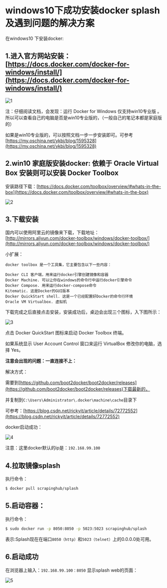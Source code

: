 ﻿# windows10下成功安装docker splash及遇到问题的解决方案

在windows10 下安装docker:

## 1.进入官方网站安装：[https://docs.docker.com/docker-for-windows/install/](https://docs.docker.com/docker-for-windows/install/)

![1](https://img-blog.csdn.net/20180916120531815?watermark/2/text/aHR0cHM6Ly9ibG9nLmNzZG4ubmV0L2R0YTA1MDI=/font/5a6L5L2T/fontsize/400/fill/I0JBQkFCMA==/dissolve/70)


注：仔细阅读文档，会发现：运行 Docker for Windows 仅支持win10专业版 。所以可以查看自己的电脑是否是win10专业版的，（一般自己的笔记本都是家庭版的）

如果是win10专业版的，可以按照文档一步一步安装即可。可参考[https://my.oschina.net/ykbj/blog/1595328](https://my.oschina.net/ykbj/blog/1595328)

## 2.win10 家庭版安装docker: 依赖于 Oracle Virtual Box 安装则可以安装 Docker Toolbox 

安装路径下载：[https://docs.docker.com/toolbox/overview/#whats-in-the-box](https://docs.docker.com/toolbox/overview/#whats-in-the-box)

![2](https://img-blog.csdn.net/20180916120539426?watermark/2/text/aHR0cHM6Ly9ibG9nLmNzZG4ubmV0L2R0YTA1MDI=/font/5a6L5L2T/fontsize/400/fill/I0JBQkFCMA==/dissolve/70)

## 3.下载安装

国内可以使用阿里云的镜像来下载，下载地址：[http://mirrors.aliyun.com/docker-toolbox/windows/docker-toolbox/](http://mirrors.aliyun.com/docker-toolbox/windows/docker-toolbox/)

小扩展：
```
docker toolbox 是一个工具集，它主要包含以下一些内容：

Docker CLI 客户端，用来运行docker引擎创建镜像和容器
Docker Machine. 可以让你在windows的命令行中运行docker引擎命令
Docker Compose. 用来运行docker-compose命令
Kitematic. 这是Docker的GUI版本
Docker QuickStart shell. 这是一个已经配置好Docker的命令行环境
Oracle VM Virtualbox. 虚拟机
```
下载完成之后直接点击安装，安装成功后，桌边会出现三个图标，入下图所示：

![3](https://img-blog.csdn.net/20180916120610910?watermark/2/text/aHR0cHM6Ly9ibG9nLmNzZG4ubmV0L2R0YTA1MDI=/font/5a6L5L2T/fontsize/400/fill/I0JBQkFCMA==/dissolve/70)


点击 Docker QuickStart 图标来启动 Docker Toolbox 终端。

如果系统显示 User Account Control 窗口来运行 VirtualBox 修改你的电脑，选择 Yes。


**注意会出现的问题：一直连接不上：**

解决方式：

需要到[https://github.com/boot2docker/boot2docker/releases](https://github.com/boot2docker/boot2docker/releases)下载最新的，

并复制到`C:\Users\Administrator\.docker\machine\cache`目录下

可参考：[https://blog.csdn.net/rickyit/article/details/72772552](https://blog.csdn.net/rickyit/article/details/72772552)

docker启动成功：

![4](https://img-blog.csdn.net/20180916132806156?watermark/2/text/aHR0cHM6Ly9ibG9nLmNzZG4ubmV0L2R0YTA1MDI=/font/5a6L5L2T/fontsize/400/fill/I0JBQkFCMA==/dissolve/70)


注意：这里docker默认的ip是：`192.168.99.100`

## 4.拉取镜像splash

执行命令：
```bash
$ docker pull scrapinghub/splash
```

## 5.启动容器：

执行命令：
```bash
$ sudo docker run -p 8050:8050 -p 5023:5023 scrapinghub/splash
```
表示:Splash现在在端口`8050（http）`和`5023（telnet）`上的0.0.0.0处可用。

## 6.启动成功
在浏览器上输入：`192.168.99.100：8050`
显示splash web的页面：

![5](https://img-blog.csdn.net/20180916132935403?watermark/2/text/aHR0cHM6Ly9ibG9nLmNzZG4ubmV0L2R0YTA1MDI=/font/5a6L5L2T/fontsize/400/fill/I0JBQkFCMA==/dissolve/70)